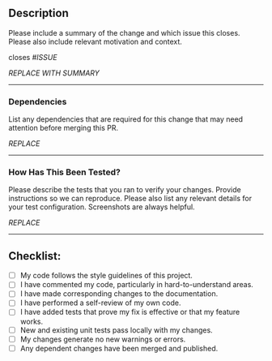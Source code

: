 ## Description

Please include a summary of the change and which issue this closes. Please also include relevant motivation and context.

closes #_ISSUE_

_REPLACE WITH SUMMARY_

---

### Dependencies

List any dependencies that are required for this change that may need attention before merging this PR.

_REPLACE_

---

### How Has This Been Tested?

Please describe the tests that you ran to verify your changes. Provide instructions so we can reproduce. Please also list any relevant details for your test configuration. Screenshots are always helpful.

_REPLACE_

---

## Checklist:

- [ ] My code follows the style guidelines of this project.
- [ ] I have commented my code, particularly in hard-to-understand areas.
- [ ] I have made corresponding changes to the documentation.
- [ ] I have performed a self-review of my own code.
- [ ] I have added tests that prove my fix is effective or that my feature works.
- [ ] New and existing unit tests pass locally with my changes.
- [ ] My changes generate no new warnings or errors.
- [ ] Any dependent changes have been merged and published.
